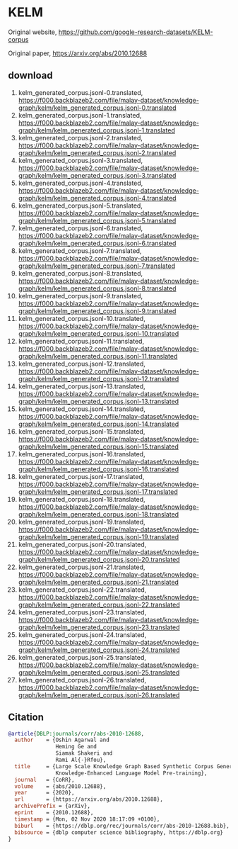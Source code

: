# KELM

Original website, https://github.com/google-research-datasets/KELM-corpus

Original paper, https://arxiv.org/abs/2010.12688

## download

1. kelm_generated_corpus.jsonl-0.translated, https://f000.backblazeb2.com/file/malay-dataset/knowledge-graph/kelm/kelm_generated_corpus.jsonl-0.translated
2. kelm_generated_corpus.jsonl-1.translated, https://f000.backblazeb2.com/file/malay-dataset/knowledge-graph/kelm/kelm_generated_corpus.jsonl-1.translated
3. kelm_generated_corpus.jsonl-2.translated, https://f000.backblazeb2.com/file/malay-dataset/knowledge-graph/kelm/kelm_generated_corpus.jsonl-2.translated
4. kelm_generated_corpus.jsonl-3.translated, https://f000.backblazeb2.com/file/malay-dataset/knowledge-graph/kelm/kelm_generated_corpus.jsonl-3.translated
5. kelm_generated_corpus.jsonl-4.translated, https://f000.backblazeb2.com/file/malay-dataset/knowledge-graph/kelm/kelm_generated_corpus.jsonl-4.translated
6. kelm_generated_corpus.jsonl-5.translated, https://f000.backblazeb2.com/file/malay-dataset/knowledge-graph/kelm/kelm_generated_corpus.jsonl-5.translated
7. kelm_generated_corpus.jsonl-6.translated, https://f000.backblazeb2.com/file/malay-dataset/knowledge-graph/kelm/kelm_generated_corpus.jsonl-6.translated
8. kelm_generated_corpus.jsonl-7.translated, https://f000.backblazeb2.com/file/malay-dataset/knowledge-graph/kelm/kelm_generated_corpus.jsonl-7.translated
9. kelm_generated_corpus.jsonl-8.translated, https://f000.backblazeb2.com/file/malay-dataset/knowledge-graph/kelm/kelm_generated_corpus.jsonl-8.translated
10. kelm_generated_corpus.jsonl-9.translated, https://f000.backblazeb2.com/file/malay-dataset/knowledge-graph/kelm/kelm_generated_corpus.jsonl-9.translated
11. kelm_generated_corpus.jsonl-10.translated, https://f000.backblazeb2.com/file/malay-dataset/knowledge-graph/kelm/kelm_generated_corpus.jsonl-10.translated
12. kelm_generated_corpus.jsonl-11.translated, https://f000.backblazeb2.com/file/malay-dataset/knowledge-graph/kelm/kelm_generated_corpus.jsonl-11.translated
13. kelm_generated_corpus.jsonl-12.translated, https://f000.backblazeb2.com/file/malay-dataset/knowledge-graph/kelm/kelm_generated_corpus.jsonl-12.translated
14. kelm_generated_corpus.jsonl-13.translated, https://f000.backblazeb2.com/file/malay-dataset/knowledge-graph/kelm/kelm_generated_corpus.jsonl-13.translated
15. kelm_generated_corpus.jsonl-14.translated, https://f000.backblazeb2.com/file/malay-dataset/knowledge-graph/kelm/kelm_generated_corpus.jsonl-14.translated
16. kelm_generated_corpus.jsonl-15.translated, https://f000.backblazeb2.com/file/malay-dataset/knowledge-graph/kelm/kelm_generated_corpus.jsonl-15.translated
17. kelm_generated_corpus.jsonl-16.translated, https://f000.backblazeb2.com/file/malay-dataset/knowledge-graph/kelm/kelm_generated_corpus.jsonl-16.translated
18. kelm_generated_corpus.jsonl-17.translated, https://f000.backblazeb2.com/file/malay-dataset/knowledge-graph/kelm/kelm_generated_corpus.jsonl-17.translated
19. kelm_generated_corpus.jsonl-18.translated, https://f000.backblazeb2.com/file/malay-dataset/knowledge-graph/kelm/kelm_generated_corpus.jsonl-18.translated
20. kelm_generated_corpus.jsonl-19.translated, https://f000.backblazeb2.com/file/malay-dataset/knowledge-graph/kelm/kelm_generated_corpus.jsonl-19.translated
21. kelm_generated_corpus.jsonl-20.translated, https://f000.backblazeb2.com/file/malay-dataset/knowledge-graph/kelm/kelm_generated_corpus.jsonl-20.translated
22. kelm_generated_corpus.jsonl-21.translated, https://f000.backblazeb2.com/file/malay-dataset/knowledge-graph/kelm/kelm_generated_corpus.jsonl-21.translated
23. kelm_generated_corpus.jsonl-22.translated, https://f000.backblazeb2.com/file/malay-dataset/knowledge-graph/kelm/kelm_generated_corpus.jsonl-22.translated
24. kelm_generated_corpus.jsonl-23.translated, https://f000.backblazeb2.com/file/malay-dataset/knowledge-graph/kelm/kelm_generated_corpus.jsonl-23.translated
25. kelm_generated_corpus.jsonl-24.translated, https://f000.backblazeb2.com/file/malay-dataset/knowledge-graph/kelm/kelm_generated_corpus.jsonl-24.translated
26. kelm_generated_corpus.jsonl-25.translated, https://f000.backblazeb2.com/file/malay-dataset/knowledge-graph/kelm/kelm_generated_corpus.jsonl-25.translated
27. kelm_generated_corpus.jsonl-26.translated, https://f000.backblazeb2.com/file/malay-dataset/knowledge-graph/kelm/kelm_generated_corpus.jsonl-26.translated

## Citation

```bibtex
@article{DBLP:journals/corr/abs-2010-12688,
  author    = {Oshin Agarwal and
               Heming Ge and
               Siamak Shakeri and
               Rami Al{-}Rfou},
  title     = {Large Scale Knowledge Graph Based Synthetic Corpus Generation for
               Knowledge-Enhanced Language Model Pre-training},
  journal   = {CoRR},
  volume    = {abs/2010.12688},
  year      = {2020},
  url       = {https://arxiv.org/abs/2010.12688},
  archivePrefix = {arXiv},
  eprint    = {2010.12688},
  timestamp = {Mon, 02 Nov 2020 18:17:09 +0100},
  biburl    = {https://dblp.org/rec/journals/corr/abs-2010-12688.bib},
  bibsource = {dblp computer science bibliography, https://dblp.org}
}
```